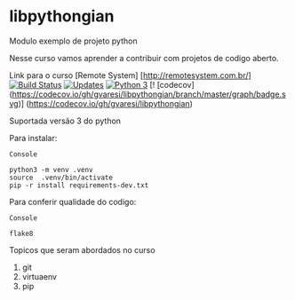 # libpythongian
Modulo exemplo de projeto python

Nesse curso vamos aprender a contribuir com projetos de codigo aberto.

Link para o curso [Remote System] [http://remotesystem.com.br/]
[![Build Status](https://travis-ci.org/gvaresi/libpythongian.svg?branch=master)](https://travis-ci.org/gvaresi/libpythongian)
[![Updates](https://pyup.io/repos/github/gvaresi/libpythongian/shield.svg)](https://pyup.io/repos/githu)
[![Python 3](https://pyup.io/repos/github/gvaresi/libpythongian/python-3-shield.svg)](https://pyup.io/repos/github/gvaresi/libpythongian/)
[! [codecov] (https://codecov.io/gh/gvaresi/libpythongian/branch/master/graph/badge.svg)] (https://codecov.io/gh/gvaresi/libpythongian)

Suportada versão 3 do python

Para instalar:

```
Console

python3 -m venv .venv
source  .venv/bin/activate
pip -r install requirements-dev.txt

```
Para conferir qualidade do codigo:
```
Console

flake8

```

Topicos que seram abordados no curso
1. git
2. virtuaenv
3. pip